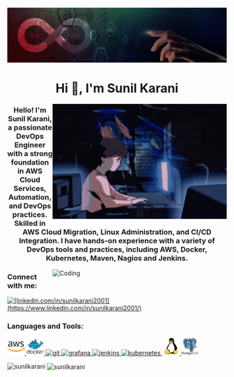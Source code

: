 ![logo](https://github.com/ShivamBorban/ShivamBorban/blob/main/GitHub-Banner.jpg)
<h1 align="center">Hi 👋, I'm Sunil Karani</h1>

<img align="right" alt="coding" width="400" src="https://github.com/ShivamBorban/ShivamBorban/blob/main/GitHub-Gif.gif">
<h3 align="center">Hello! I'm Sunil Karani, a passionate DevOps Engineer with a strong foundation in AWS Cloud Services, Automation, and DevOps practices. Skilled in AWS Cloud Migration, Linux Administration, and CI/CD Integration. I have hands-on experience with a variety of DevOps tools and practices, including AWS, Docker, Kubernetes, Maven, Nagios and Jenkins.</h3>
<img align="right" alt="Coding" width="400" src="https://proeffico.com/wp-content/uploads/2023/10/devOps-cloud-native-2.gif">
<h3 align="left">Connect with me:</h3>
<p align="left">
<a href="[linkedin.com/in/sunilkarani2001](https://www.linkedin.com/in/sunilkarani2001/)" target="blank"><img align="center" src="https://raw.githubusercontent.com/rahuldkjain/github-profile-readme-generator/master/src/images/icons/Social/linked-in-alt.svg" alt="[linkedin.com/in/sunilkarani2001](https://www.linkedin.com/in/sunilkarani2001/)" height="30" width="40" /></a>
</p>

<h3 align="left">Languages and Tools:</h3>
<p align="left"> <a href="https://aws.amazon.com" target="_blank" rel="noreferrer"> <img src="https://raw.githubusercontent.com/devicons/devicon/master/icons/amazonwebservices/amazonwebservices-original-wordmark.svg" alt="aws" width="40" height="40"/> </a> <a href="https://www.docker.com/" target="_blank" rel="noreferrer"> <img src="https://raw.githubusercontent.com/devicons/devicon/master/icons/docker/docker-original-wordmark.svg" alt="docker" width="40" height="40"/> </a> <a href="https://git-scm.com/" target="_blank" rel="noreferrer"> <img src="https://www.vectorlogo.zone/logos/git-scm/git-scm-icon.svg" alt="git" width="40" height="40"/> </a> <a href="https://grafana.com" target="_blank" rel="noreferrer"> <img src="https://www.vectorlogo.zone/logos/grafana/grafana-icon.svg" alt="grafana" width="40" height="40"/> </a> <a href="https://www.jenkins.io" target="_blank" rel="noreferrer"> <img src="https://www.vectorlogo.zone/logos/jenkins/jenkins-icon.svg" alt="jenkins" width="40" height="40"/> </a> <a href="https://kubernetes.io" target="_blank" rel="noreferrer"> <img src="https://www.vectorlogo.zone/logos/kubernetes/kubernetes-icon.svg" alt="kubernetes" width="40" height="40"/> </a> <a href="https://www.linux.org/" target="_blank" rel="noreferrer"> <img src="https://raw.githubusercontent.com/devicons/devicon/master/icons/linux/linux-original.svg" alt="linux" width="40" height="40"/> </a> <a href="https://www.postgresql.org" target="_blank" rel="noreferrer"> <img src="https://raw.githubusercontent.com/devicons/devicon/master/icons/postgresql/postgresql-original-wordmark.svg" alt="postgresql" width="40" height="40"/> </a> </p>

<p><img align="left" src="https://github-readme-stats.vercel.app/api/top-langs?username=sunilkarani&show_icons=true&locale=en&layout=compact" alt="sunilkarani" /></p>

<p>&nbsp;<img align="center" src="https://github-readme-stats.vercel.app/api?username=sunilkarani&show_icons=true&locale=en" alt="sunilkarani" /></p>
